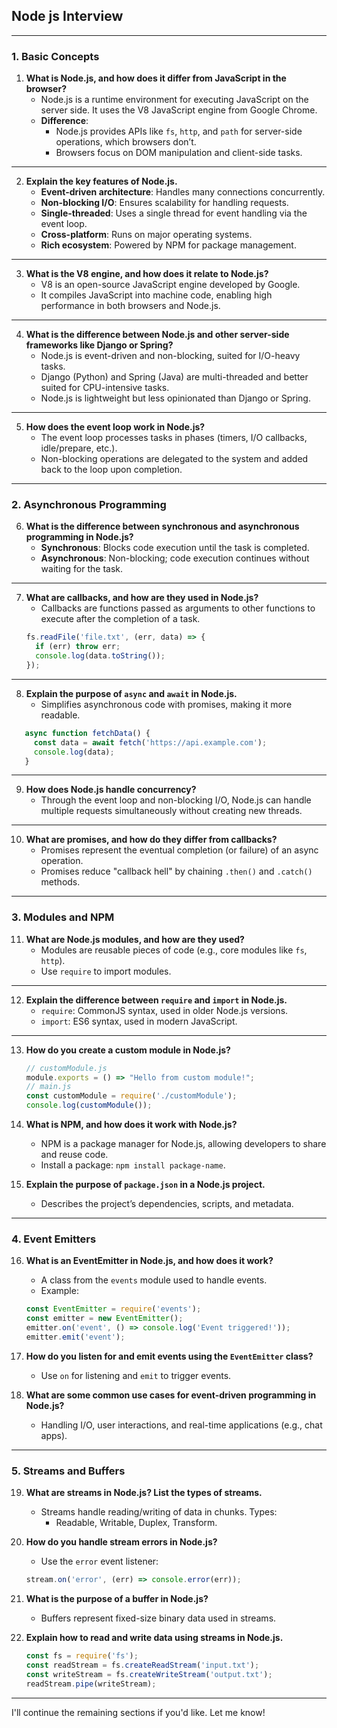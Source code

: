 ## Node js Interview

---

### 1. **Basic Concepts**

1. **What is Node.js, and how does it differ from JavaScript in the browser?**  
   - Node.js is a runtime environment for executing JavaScript on the server side. It uses the V8 JavaScript engine from Google Chrome.  
   - **Difference**:  
     - Node.js provides APIs like `fs`, `http`, and `path` for server-side operations, which browsers don’t.  
     - Browsers focus on DOM manipulation and client-side tasks.

---

2. **Explain the key features of Node.js.**  
   - **Event-driven architecture**: Handles many connections concurrently.  
   - **Non-blocking I/O**: Ensures scalability for handling requests.  
   - **Single-threaded**: Uses a single thread for event handling via the event loop.  
   - **Cross-platform**: Runs on major operating systems.  
   - **Rich ecosystem**: Powered by NPM for package management.
---
3. **What is the V8 engine, and how does it relate to Node.js?**  
   - V8 is an open-source JavaScript engine developed by Google.  
   - It compiles JavaScript into machine code, enabling high performance in both browsers and Node.js.
---
4. **What is the difference between Node.js and other server-side frameworks like Django or Spring?**  
   - Node.js is event-driven and non-blocking, suited for I/O-heavy tasks.  
   - Django (Python) and Spring (Java) are multi-threaded and better suited for CPU-intensive tasks.  
   - Node.js is lightweight but less opinionated than Django or Spring.
---
5. **How does the event loop work in Node.js?**  
   - The event loop processes tasks in phases (timers, I/O callbacks, idle/prepare, etc.).  
   - Non-blocking operations are delegated to the system and added back to the loop upon completion.  

---

### 2. **Asynchronous Programming**

6. **What is the difference between synchronous and asynchronous programming in Node.js?**  
   - **Synchronous**: Blocks code execution until the task is completed.  
   - **Asynchronous**: Non-blocking; code execution continues without waiting for the task.

---
7. **What are callbacks, and how are they used in Node.js?**  
   - Callbacks are functions passed as arguments to other functions to execute after the completion of a task.  
   ```javascript
   fs.readFile('file.txt', (err, data) => { 
     if (err) throw err;
     console.log(data.toString());
   });

   ```
---


8. **Explain the purpose of `async` and `await` in Node.js.**  
   - Simplifies asynchronous code with promises, making it more readable.  
```javascript
   async function fetchData() {
     const data = await fetch('https://api.example.com');
     console.log(data);
   }

  ```

---

9. **How does Node.js handle concurrency?**  
   - Through the event loop and non-blocking I/O, Node.js can handle multiple requests simultaneously without creating new threads.

---
10. **What are promises, and how do they differ from callbacks?**  
    - Promises represent the eventual completion (or failure) of an async operation.  
    - Promises reduce "callback hell" by chaining `.then()` and `.catch()` methods.

---

### 3. **Modules and NPM**

11. **What are Node.js modules, and how are they used?**  
    - Modules are reusable pieces of code (e.g., core modules like `fs`, `http`).  
    - Use `require` to import modules.
 ---
12. **Explain the difference between `require` and `import` in Node.js.**  
    - `require`: CommonJS syntax, used in older Node.js versions.  
    - `import`: ES6 syntax, used in modern JavaScript.

---

13. **How do you create a custom module in Node.js?**  
    ```javascript
    // customModule.js
    module.exports = () => "Hello from custom module!";
    // main.js
    const customModule = require('./customModule');
    console.log(customModule());
    ```

14. **What is NPM, and how does it work with Node.js?**  
    - NPM is a package manager for Node.js, allowing developers to share and reuse code.  
    - Install a package: `npm install package-name`.

15. **Explain the purpose of `package.json` in a Node.js project.**  
    - Describes the project’s dependencies, scripts, and metadata.

---

### 4. **Event Emitters**

16. **What is an EventEmitter in Node.js, and how does it work?**  
    - A class from the `events` module used to handle events.  
    - Example:  
    ```javascript
    const EventEmitter = require('events');
    const emitter = new EventEmitter();
    emitter.on('event', () => console.log('Event triggered!'));
    emitter.emit('event');
    ```

17. **How do you listen for and emit events using the `EventEmitter` class?**  
    - Use `on` for listening and `emit` to trigger events.

18. **What are some common use cases for event-driven programming in Node.js?**  
    - Handling I/O, user interactions, and real-time applications (e.g., chat apps).

---

### 5. **Streams and Buffers**

19. **What are streams in Node.js? List the types of streams.**  
    - Streams handle reading/writing of data in chunks. Types:  
      - Readable, Writable, Duplex, Transform.

20. **How do you handle stream errors in Node.js?**  
    - Use the `error` event listener:  
    ```javascript
    stream.on('error', (err) => console.error(err));
    ```

21. **What is the purpose of a buffer in Node.js?**  
    - Buffers represent fixed-size binary data used in streams.

22. **Explain how to read and write data using streams in Node.js.**  
    ```javascript
    const fs = require('fs');
    const readStream = fs.createReadStream('input.txt');
    const writeStream = fs.createWriteStream('output.txt');
    readStream.pipe(writeStream);
    ```

---

I'll continue the remaining sections if you'd like. Let me know!